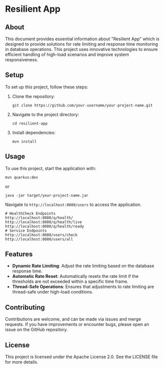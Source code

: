 
# Resilient App

## About
This document provides essential information about "Resilient App" which is designed to provide solutions for rate limiting and response time monitoring in database operations. This project uses innovative technologies to ensure efficient handling of high-load scenarios and improve system responsiveness.

## Setup
To set up this project, follow these steps:
1. Clone the repository:
   ```
   git clone https://github.com/your-username/your-project-name.git
   ```
2. Navigate to the project directory:
   ```
   cd resilient-app
   ```
3. Install dependencies:
   ```
   mvn install
   ```

## Usage
To use this project, start the application with:
```
mvn quarkus:dev
```
or
```
java -jar target/your-project-name.jar
```
Navigate to `http://localhost:8080/users` to access the application.

```
# HealthCheck Endpoints
http://localhost:8080/q/health/
http://localhost:8080/q/health/live
http://localhost:8080/q/health/ready
# Service Endpoints
http://localhost:8080/users/check
http://localhost:8080/users/all
```

## Features
- **Dynamic Rate Limiting**: Adjust the rate limiting based on the database response time.
- **Automatic Rate Reset**: Automatically resets the rate limit if the thresholds are not exceeded within a specific time frame.
- **Thread-Safe Operations**: Ensures that adjustments to rate limiting are thread-safe under high-load conditions.

## Contributing
Contributions are welcome, and can be made via issues and merge requests. If you have improvements or encounter bugs, please open an issue on the GitHub repository.

## License
This project is licensed under the Apache License 2.0. See the LICENSE file for more details.

